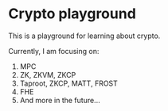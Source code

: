 # Crypto playground

This is a playground for learning about crypto.

Currently, I am focusing on:
1. MPC
2. ZK, ZKVM, ZKCP
3. Taproot, ZKCP, MATT, FROST
4. FHE
5. And more in the future...